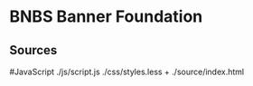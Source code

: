 BNBS Banner Foundation
======================

## Sources

#JavaScript
./js/script.js
./css/styles.less +
./source/index.html